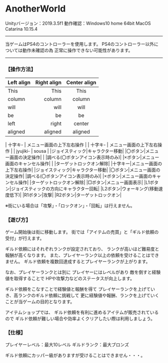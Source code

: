 # AnotherWorld
Unityバージョン：2019.3.5f1
動作確認：Windows10 home 64bit
MacOS Catarina 10.15.4

***
当ゲームはPS4のコントローラーを使用します。
PS4のコントローラー以外については動作未確認の為
正常に操作できない可能性があります。
***


### 【操作方法】
| Left align | Right align | Center align |
|:-----------|------------:|:------------:|
| This       |        This |     This     |
| column     |      column |    column    |
| will       |        will |     will     |
| be         |          be |      be      |
| left       |       right |    center    |
| aligned    |     aligned |   aligned    |

| 十字キ- | メニュー画面の上下左右操作 |
| 十字キ- | メニュー画面の上下左右操作 |
| jyujiki- | sousa |
|ジョイスティック|キャラクター移動|
|〇ボタン|メニュー画面の決定操作|
 |        |調べる(〇ボタンアイコン表示時のみ)|
|×ボタン|メニュー画面のキャンセル操作|
 |        |ターゲットロックオン解除|
|十字キー|メニュー画面の上下左右操作|
|ジョイスティック|キャラクター移動|
|〇ボタン|メニュー画面の決定操作|
         |調べる(〇ボタンアイコン表示時のみ)|
|×ボタン|メニュー画面のキャンセル操作|
        |ターゲットロックオン解除|
|□ボタン|メニュー画面表示|
|L1ボタン|ジョイスティックの方向にキャラクター回転|
|L2ボタン|ウォーキング(移動速度低下)|
|R1ボタン|攻撃|
|R2ボタン|ターゲットロックオン|

※街にいる場合は「攻撃」・「ロックオン」・「回転」は行えません。


### 【遊び方】
ゲーム開始後は街に移動します。
街では「アイテムの売買」と「ギルド依頼の受付」が行えます。

ギルド依頼にはそれぞれランクが設定されており、
ランクが高いほど難易度と報酬が高くなります。
また、プレイヤーランク以上の依頼を受けることはできません。
ギルド依頼を複数回達成するとプレイヤーランクが上がります。

なお、プレイヤーランクとは別に
プレイヤーにはレベルがあり
敵を倒すと経験値を取得することで
HPや攻撃力などのステータスが向上します。

ギルド依頼をこなすことで経験値と報酬を得て
プレイヤーランクを上げていき、高ランクのギルド依頼に挑戦して
更に経験値や報酬、ランクを上げていくことが当ゲームの目的となります。

アイテムショップでは、
ギルド依頼を有利に進めるアイテムが販売されているので
ギルド依頼が難しい場合や効率よくクリアしたい際は利用しましょう。


### 【仕様】
プレイヤーレベル：最大10レベル
ギルドランク：最大ブロンズ

ギルド依頼にカッパー級がありますが受けることはできません・・・。
